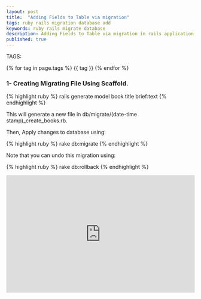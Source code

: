 ```yaml
---
layout: post
title:  "Adding Fields to Table via migration"
tags: ruby rails migration database add
keywords: ruby rails migrate database
description: Adding Fields to Table via migration in rails application.
published: true
---
```


   TAGS:
   
   {% for tag in page.tags %} {{ tag }} {% endfor %}

<h3>1- Creating Migrating File Using Scaffold.</h3>

{% highlight ruby %}
rails generate model book title brief:text
{% endhighlight %}

This will generate a new file in db/migrate/(date-time stamp)_create_books.rb.

Then, Apply changes to database using:

{% highlight ruby %}
rake db:migrate
{% endhighlight %}

Note that you can undo this migration using:

{% highlight ruby %}
rake db:rollback
{% endhighlight %}

<iframe width="100%" height="315" src="https://www.youtube.com/embed/RHJXsNd5vFo" frameborder="0" allowfullscreen></iframe>
